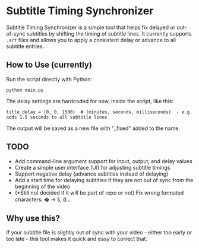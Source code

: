 # Subtitle Timing Synchronizer

Subtitle Timing Synchronizer is a simple tool that helps fix delayed or out-of-sync subtitles by shifting the timing of subtitle lines. It currently supports `.srt` files and allows you to apply a consistent delay or advance to all subtitle entries.

## How to Use (currently)

Run the script directly with Python:

    python main.py

The delay settings are hardcoded for now, inside the script, like this:

    title_delay = (0, 0, 1500)  # (minutes, seconds, milliseconds)  - e.g. adds 1.5 seconds to all subtitle lines

The output will be saved as a new file with "_fixed" added to the name.

## TODO

- Add command-line argument support for input, output, and delay values
- Create a simple user interface (UI) for adjusting subtitle timings
- Support negative delay (advance subtitles instead of delaying)
- Add a start time for delaying subtitles if they are not out of sync from the beginning of the video
- (*Still not decided if it will be part of repo or not) Fix wrong formated characters: � -> š, đ...

## Why use this?

If your subtitle file is slightly out of sync with your video - either too early or too late - this tool makes it quick and easy to correct that.
